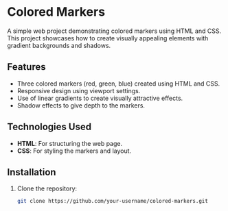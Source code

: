 # Colored Markers

A simple web project demonstrating colored markers using HTML and CSS. This project showcases how to create visually appealing elements with gradient backgrounds and shadows.

## Features

- Three colored markers (red, green, blue) created using HTML and CSS.
- Responsive design using viewport settings.
- Use of linear gradients to create visually attractive effects.
- Shadow effects to give depth to the markers.

## Technologies Used

- **HTML**: For structuring the web page.
- **CSS**: For styling the markers and layout.

## Installation

1. Clone the repository:

   ```bash
   git clone https://github.com/your-username/colored-markers.git
